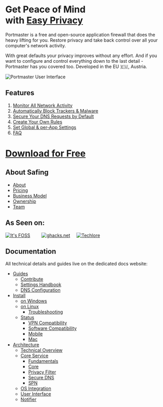 # Get Peace of Mind <br> with [Easy Privacy](https://safing.io/)

Portmaster is a free and open-source application firewall that does the heavy lifting for you.
Restore privacy and take back control over all your computer's network activity.

With great defaults your privacy improves without any effort. And if you want to configure and control everything down to the last detail - Portmaster has you covered too. Developed in the EU 🇪🇺, Austria.

![Portmaster User Interface](https://safing.io/assets/img/page-specific/landing/portmaster-thumbnail.png?)

## Features

1. [Monitor All Network Activity](https://safing.io/features#monitor-all-network-activity)
2. [Automatically Block Trackers & Malware](https://safing.io/features#auto-block-trackers-and-malware)
3. [Secure Your DNS Requests by Default](https://safing.io/features#secure-dns-by-default)
4. [Create Your Own Rules](https://safing.io/features#create-your-own-rules)
5. [Set Global & per‑App Settings](https://safing.io/features#set-global-and-app-settings)
6. [FAQ](https://docs.safing.io/)

# [Download for Free](https://safing.io/download/)

## About Safing

- [About](https://safing.io/about/)
- [Pricing](https://safing.io/pricing/)
- [Business Model](https://safing.io/business-model/)
- [Ownership](https://safing.io/ownership/)
- [Team](https://safing.io/team/)

## As Seen on:

[![It's FOSS](https://safing.io/assets/img//external/itsfoss.png)](https://news.itsfoss.com/portmaster-1-release/)
&nbsp;&nbsp;&nbsp;&nbsp;&nbsp;&nbsp;&nbsp;
[![ghacks.net](https://safing.io/assets/img//external/ghacks.png)](https://www.ghacks.net/2022/11/08/portmaster-1-0-released-open-source-application-firewall/)
&nbsp;&nbsp;&nbsp;
[![Techlore](https://safing.io/assets/img//external/techlore.png)](https://www.youtube.com/watch?v=E8cTRhGtmcM)


## Documentation

All technical details and guides live on the dedicated docs website:

- [Guides](https://docs.safing.io/portmaster/guides/contribute)
  - [Contribute](https://docs.safing.io/portmaster/guides/contribute)
  - [Settings Handbook](https://docs.safing.io/portmaster/settings)
  - [DNS Configuration](https://docs.safing.io/portmaster/guides/dns-configuration)
- [Install](https://docs.safing.io/portmaster/install/windows)
  - [on Windows](https://docs.safing.io/portmaster/install/windows)
  - [on Linux](https://docs.safing.io/portmaster/install/linux)
    - [Troubleshooting](https://docs.safing.io/portmaster/install/linux#troubleshooting)
  - [Status](https://docs.safing.io/portmaster/install/status/vpn-compatibility)
    - [VPN Compatibility](https://docs.safing.io/portmaster/install/status/vpn-compatibility)
    - [Software Compatibility](https://docs.safing.io/portmaster/install/status/software-compatibility)
    - [Mobile](https://docs.safing.io/portmaster/install/status/mobile)
    - [Mac](https://docs.safing.io/portmaster/install/status/mac)
- [Architecture](https://docs.safing.io/portmaster/architecture/overview)
  - [Technical Overview](https://docs.safing.io/portmaster/architecture/overview)
  - [Core Service](https://docs.safing.io/portmaster/architecture/core-service)
    - [Fundamentals](https://docs.safing.io/portmaster/architecture/core-service/fundamentals)
    - [Core](https://docs.safing.io/portmaster/architecture/core-service/core)
    - [Privacy Filter](https://docs.safing.io/portmaster/architecture/core-service/privacy-filter)
    - [Secure DNS](https://docs.safing.io/portmaster/architecture/core-service/secure-dns)
    - [SPN](https://docs.safing.io/portmaster/architecture/core-service/spn)
  - [OS Integration](https://docs.safing.io/portmaster/architecture/os-integration)
  - [User Interface](https://docs.safing.io/portmaster/architecture/user-interface)
  - [Notifier](https://docs.safing.io/portmaster/architecture/notifier)
